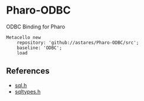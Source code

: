 # Pharo-ODBC
ODBC Binding for Pharo

```Smalltalk
Metacello new 
	repository: 'github://astares/Pharo-ODBC/src';
	baseline: 'ODBC';
	load
```

## References
- [sql.h](https://github.com/microsoft/ODBC-Specification/blob/master/Windows/inc/sql.h)
- [sqltypes.h](https://github.com/microsoft/ODBC-Specification/blob/master/Windows/inc/sqltypes.h)

